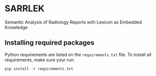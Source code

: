 # SARRLEK
Semantic Analysis of Radiology Reports with Lexicon as Embedded Knowledge

## Installing required packages

Python requirements are listed on the `requirements.txt` file. To install all
requirements, make sure your run:

```
pip install -r requirements.txt
```
